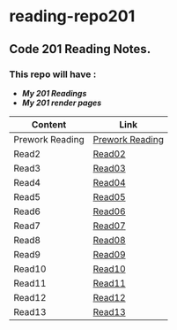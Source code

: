 # reading-repo201

## Code 201 Reading Notes.

### This repo will have :

+ __*My 201 Readings*__
+ __*My 201 render pages*__

 Content | Link
 ------ | ------
 Prework Reading | [Prework Reading](https://bassilalkhateeb.github.io/reading-repo2/class01)
 Read2 | [Read02](https://bassilalkhateeb.github.io/reading-repo2/class02)
 Read3 | [Read03](https://bassilalkhateeb.github.io/reading-repo2/class03)
 Read4 | [Read04](https://bassilalkhateeb.github.io/reading-repo2/class04)
 Read5 | [Read05](https://bassilalkhateeb.github.io/reading-repo2/class05)
 Read6 | [Read06](https://bassilalkhateeb.github.io/reading-repo2/class06)
 Read7 | [Read07](https://bassilalkhateeb.github.io/reading-repo2/class07)
 Read8 | [Read08](https://bassilalkhateeb.github.io/reading-repo2/class08)
 Read9 | [Read09](https://bassilalkhateeb.github.io/reading-repo2/class09)
 Read10 | [Read10](https://bassilalkhateeb.github.io/reading-repo2/class10)
 Read11 | [Read11](https://bassilalkhateeb.github.io/reading-repo2/class11)
 Read12 | [Read12](https://bassilalkhateeb.github.io/reading-repo2/class12)
 Read13 | [Read13](https://bassilalkhateeb.github.io/reading-repo2/class13)